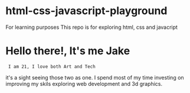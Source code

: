 # html-css-javascript-playground
For learning purposes
This repo is for exploring html, css and javacript

# Hello there!, It's me Jake

     I am 21, I love both Art and Tech 
it's a sight seeing those two as one. I spend most 
of my time investing on improving my skils exploring
web development and 3d graphics. 


